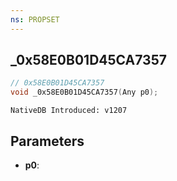 ```yaml
---
ns: PROPSET
---
```

## _0x58E0B01D45CA7357

```c
// 0x58E0B01D45CA7357
void _0x58E0B01D45CA7357(Any p0);
```

```
NativeDB Introduced: v1207
```

## Parameters
* **p0**:

